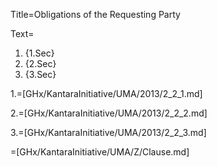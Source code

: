 Title=Obligations of the Requesting Party

Text=<ol><li>{1.Sec}<li>{2.Sec}<li>{3.Sec}</ol>

1.=[GHx/KantaraInitiative/UMA/2013/2_2_1.md]

2.=[GHx/KantaraInitiative/UMA/2013/2_2_2.md]

3.=[GHx/KantaraInitiative/UMA/2013/2_2_3.md]

=[GHx/KantaraInitiative/UMA/Z/Clause.md]
